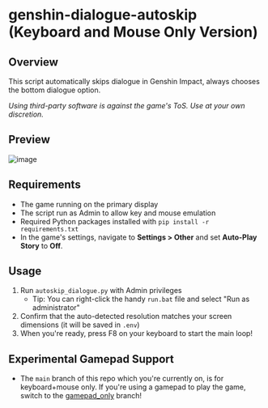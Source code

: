 # genshin-dialogue-autoskip (Keyboard and Mouse Only Version)

## Overview
This script automatically skips dialogue in Genshin Impact, always chooses the bottom dialogue option.

*Using third-party software is against the game's ToS. Use at your own discretion.*

## Preview
![image](https://github.com/wraithy/genshin-dialogue-autoskip/assets/83000298/437da5f8-9704-4960-b587-5748d18eda89)

## Requirements
- The game running on the primary display
- The script run as Admin to allow key and mouse emulation
- Required Python packages installed with `pip install -r requirements.txt`
- In the game's settings, navigate to **Settings > Other** and set **Auto-Play Story** to **Off**.

## Usage
1. Run `autoskip_dialogue.py` with Admin privileges
	-  Tip: You can right-click the handy `run.bat` file and select "Run as administrator"
2. Confirm that the auto-detected resolution matches your screen dimensions (it will be saved in `.env`)
3. When you're ready, press F8 on your keyboard to start the main loop!

## Experimental Gamepad Support
- The `main` branch of this repo which you're currently on, is for keyboard+mouse only. If you're using a gamepad to play the game, switch to the [gamepad_only](https://github.com/1hubert/genshin-dialogue-autoskip/tree/gamepad_only) branch!
